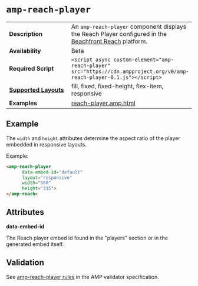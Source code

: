 <!---
Copyright 2016 The AMP HTML Authors. All Rights Reserved.

Licensed under the Apache License, Version 2.0 (the "License");
you may not use this file except in compliance with the License.
You may obtain a copy of the License at

      http://www.apache.org/licenses/LICENSE-2.0

Unless required by applicable law or agreed to in writing, software
distributed under the License is distributed on an "AS-IS" BASIS,
WITHOUT WARRANTIES OR CONDITIONS OF ANY KIND, either express or implied.
See the License for the specific language governing permissions and
limitations under the License.
-->


# <a name="amp-reach"></a> `amp-reach-player`

<table>
  <tr>
    <td width="40%"><strong>Description</strong></td>
    <td>
    An <code>amp-reach-player</code> component displays the Reach Player configured in the <a href="http://beachfrontreach.com">Beachfront Reach</a> platform.
    </td>
  </tr>
  <tr>
    <td width="40%"><strong>Availability</strong></td>
    <td>Beta</td>
  </tr>
  <tr>
    <td width="40%"><strong>Required Script</strong></td>
    <td><code>&lt;script async custom-element="amp-reach-player" src="https://cdn.ampproject.org/v0/amp-reach-player-0.1.js">&lt;/script></code></td>
  </tr>
  <tr>
    <td class="col-fourty"><strong><a href="https://www.ampproject.org/docs/guides/responsive/control_layout.html">Supported Layouts</a></strong></td>
    <td>fill, fixed, fixed-height, flex-item, responsive</td>
  </tr>
  <tr>
    <td width="40%"><strong>Examples</strong></td>
    <td>
    <a href="https://github.com/ampproject/amphtml/blob/master/examples/reach-player.amp.html">reach-player.amp.html</a>
    </td>
  </tr>
</table>

## Example

The `width` and `height` attributes determine the aspect ratio of the player embedded in responsive layouts.

Example:

```html
<amp-reach-player
      data-embed-id="default"
      layout="responsive"
      width="560"
      height="315">
</amp-reach>
```

## Attributes

**data-embed-id**

The Reach player embed id found in the "players" section or in the generated embed itself.

## Validation

See [amp-reach-player rules](https://github.com/ampproject/amphtml/blob/master/extensions/amp-reach-player/0.1/validator-amp-reach-player.protoascii) in the AMP validator specification.
